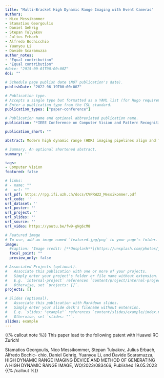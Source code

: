 ```yaml
---
title: "Multi-Bracket High Dynamic Range Imaging with Event Cameras"
authors:
- Nico Messikommer
- Stamatios Georgoulis
- Daniel Gehrig
- Stepan Tulyakov
- Julius Erbach 
- Alfredo Bochicchio
- Yuanyou Li
- Davide Scaramuzza
author_notes:
- "Equal contribution"
- "Equal contribution"
#date: "2015-09-01T00:00:00Z"
doi: ""

# Schedule page publish date (NOT publication's date).
publishDate: "2022-06-19T00:00:00Z"

# Publication type.
# Accepts a single type but formatted as a YAML list (for Hugo requirements).
# Enter a publication type from the CSL standard.
publication_types: ["paper-conference"]

# Publication name and optional abbreviated publication name.
publication: "*IEEE Conference on Computer Vision and Pattern Recognition Workshops (CVPRW)*"

publication_short: ""

abstract: Modern high dynamic range (HDR) imaging pipelines align and fuse multiple low dynamic range (LDR) images captured at different exposure times. While these methods work well in static scenes, dynamic scenes remain a challenge since the LDR images still suffer from saturation and noise. In such scenarios, event cameras would be a valid complement, thanks to their higher temporal resolution and dynamic range. In this paper, we propose the first multi- bracket HDR pipeline combining a standard camera with an event camera. Our results show better overall robustness when using events, with improvements in PSNR by up to 5dB on synthetic data and up to 0.7dB on real-world data. We also introduce a new dataset containing bracketed LDR images with aligned events and HDR ground truth.

# Summary. An optional shortened abstract.
summary: ''

tags:
- Computer Vision
featured: false

# links:
# - name: ""
#   url: ""
url_pdf: https://rpg.ifi.uzh.ch/docs/CVPRW22_Messikommer.pdf
url_code: ''
url_dataset: ''
url_poster: ''
url_project: ''
url_slides: ''
url_source: ''
url_video: https://youtu.be/fw9-gNg6cM8

# Featured image
# To use, add an image named `featured.jpg/png` to your page's folder. 
image:
  #caption: 'Image credit: [**Unsplash**](https://unsplash.com/photos/jdD8gXaTZsc)'
  focal_point: ""
  preview_only: false

# Associated Projects (optional).
#   Associate this publication with one or more of your projects.
#   Simply enter your project's folder or file name without extension.
#   E.g. `internal-project` references `content/project/internal-project/index.md`.
#   Otherwise, set `projects: []`.
projects: []

# Slides (optional).
#   Associate this publication with Markdown slides.
#   Simply enter your slide deck's filename without extension.
#   E.g. `slides: "example"` references `content/slides/example/index.md`.
#   Otherwise, set `slides: ""`.
slides: example
---
```


{{% callout note %}}
This paper lead to the following patent with Huawei RC Zurich!

Stamatios Georgoulis, Nico Messikommer, Stepan Tulyakov, Julius Erbach, Alfredo Bochic-
chio, Daniel Gehrig, Yuanyou Li, and Davide Scaramuzza, HIGH DYNAMIC RANGE
IMAGING DEVICE AND METHOD OF GENERATING A HIGH DYNAMIC RANGE
IMAGE, WO/2023/083466, Published 19.05.2023
{{% /callout %}}